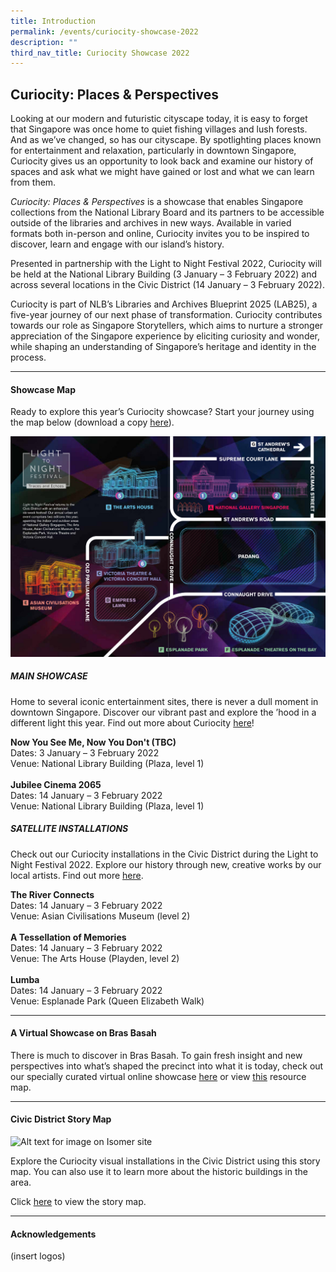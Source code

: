 ```yaml
---
title: Introduction
permalink: /events/curiocity-showcase-2022
description: ""
third_nav_title: Curiocity Showcase 2022
---
```

## **Curiocity: Places & Perspectives**
Looking at our modern and futuristic cityscape today, it is easy to forget that Singapore was once home to quiet fishing villages and lush forests. And as we’ve changed, so has our cityscape. By spotlighting places known for entertainment and relaxation, particularly in downtown Singapore, Curiocity gives us an opportunity to look back and examine our history of spaces and ask what we might have gained or lost and what we can learn from them.

*Curiocity: Places & Perspectives* is a showcase that enables Singapore collections from the National Library Board and its partners to be accessible outside of the libraries and archives in new ways. Available in varied formats both in-person and online, Curiocity invites you to be inspired to discover, learn and engage with our island’s history.

Presented in partnership with the Light to Night Festival 2022, Curiocity will be held at the National Library Building (3 January – 3 February 2022) and across several locations in the Civic District (14 January – 3 February 2022).

Curiocity is part of NLB’s Libraries and Archives Blueprint 2025 (LAB25), a five-year journey of our next phase of transformation. Curiocity contributes towards our role as Singapore Storytellers, which aims to nurture a stronger appreciation of the Singapore experience by eliciting curiosity and wonder, while shaping an understanding of Singapore’s heritage and identity in the process.


___

#### **Showcase Map**

Ready to explore this year’s Curiocity showcase? Start your journey using the map below (download a copy [here](/files/sample-light-map.pdf)). 

![Alt text for image on Isomer site](/images/sample_light_map.jpg)


##### **MAIN SHOWCASE**
Home to several iconic entertainment sites, there is never a dull moment in downtown Singapore. Discover our vibrant past and explore the ’hood in a different light this year. Find out more about Curiocity [here](https://curiocity.nlb.gov.sg/events/curiocity-showcase-2022/main)!

**Now You See Me, Now You Don't (TBC)**
<br>Dates: 3 January – 3 February 2022
<br>Venue: National Library Building (Plaza, level 1)
<br>
<br>**Jubilee Cinema 2065**
<br>Dates: 14 January – 3 February 2022
<br>Venue: National Library Building (Plaza, level 1)

##### **SATELLITE INSTALLATIONS**
Check out our Curiocity installations in the Civic District during the Light to Night Festival 2022. Explore our history through new, creative works by our local artists. Find out more [here](https://curiocity.nlb.gov.sg/events/curiocity-showcase-2022/satellite).

**The River Connects**
<br>Dates: 14 January – 3 February 2022
<br>Venue: Asian Civilisations Museum (level 2)
<br>
<br>**A Tessellation of Memories**
<br>Dates: 14 January – 3 February 2022
<br>Venue: The Arts House (Playden, level 2)
<br>
<br>**Lumba**
<br>Dates: 14 January – 3 February 2022
<br>Venue: Esplanade Park (Queen Elizabeth Walk)


________

#### **A Virtual Showcase on Bras Basah**

There is much to discover in Bras Basah. To gain fresh insight and new perspectives into what’s shaped the precinct into what it is today, check out our specially curated virtual online showcase [here](https://curiocity.nlb.gov.sg/events/bb-showcase/intro) or view [this](https://uploads.knightlab.com/storymapjs/be07f88bbb474da1dff518b7264b010c/bras-basah-resource-map/index.html) resource map.


________

#### **Civic District Story Map**

![Alt text for image on Isomer site](/images/storymap-image-padang.png)

Explore the Curiocity visual installations in the Civic District using this story map. You can also use it to learn more about the historic buildings in the area.

Click [here](https://uploads.knightlab.com/storymapjs/04f5c05311b7e48aadefd0cdd269c308/historic-padang/index.html) to view the story map.

________

#### **Acknowledgements**

(insert logos)